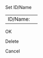 Set ID/Name

<table><tbody><tr class="odd"><td>ID/Name:</td><td></td></tr></tbody></table>

OK

Delete

Cancel
